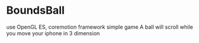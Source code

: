 # BoundsBall
use OpenGL ES, coremotion framework simple game
A ball will scroll while you move your iphone in 3 dimension
